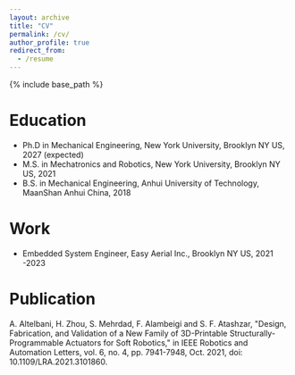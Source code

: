 ```yaml
---
layout: archive
title: "CV"
permalink: /cv/
author_profile: true
redirect_from:
  - /resume
---
```


{% include base_path %}

Education
======
* Ph.D in Mechanical Engineering, New York University, Brooklyn NY US, 2027 (expected)
* M.S. in Mechatronics and Robotics, New York University, Brooklyn NY US, 2021
* B.S. in Mechanical Engineering, Anhui University of Technology, MaanShan Anhui China, 2018



Work
======
* Embedded System Engineer, Easy Aerial Inc., Brooklyn NY US, 2021 -2023

  <!-- * Duties included: Tagging issues -->
  <!-- * Supervisor: Ivan, CTO & Jason VP R&D -->

<!-- * 2021-2022: J
  * Github University
  * Duties included: Merging pull requests
  * Supervisor: Professor Hub -->
  
<!-- Skills
======
* Skill 1
* Skill 2
  * Sub-skill 2.1
  * Sub-skill 2.2
  * Sub-skill 2.3
* Skill 3 -->

Publication
======
A. Altelbani, H. Zhou, S. Mehrdad, F. Alambeigi and S. F. Atashzar, "Design, Fabrication, and Validation of a New Family of 3D-Printable Structurally-Programmable Actuators for Soft Robotics," in IEEE Robotics and Automation Letters, vol. 6, no. 4, pp. 7941-7948, Oct. 2021, doi: 10.1109/LRA.2021.3101860.

<!-- ======
  <ul>{% for post in site.publications %}
    {% include archive-single-cv.html %}
  {% endfor %}</ul> -->
  
<!-- Talks
======
  <ul>{% for post in site.talks %}
    {% include archive-single-talk-cv.html %}
  {% endfor %}</ul>
  
Teaching
======
  <ul>{% for post in site.teaching %}
    {% include archive-single-cv.html %}
  {% endfor %}</ul>
  
Service and leadership
======
* Currently signed in to 43 different slack teams -->
